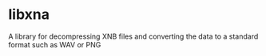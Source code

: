 libxna
======

A library for decompressing XNB files and converting the data to a standard format such as WAV or PNG
